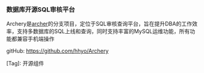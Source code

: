 

### 数据库开源SQL审核平台

Archery是[archer](https://github.com/jly8866/archer)的分支项目，定位于SQL审核查询平台，旨在提升DBA的工作效率，支持多数据库的SQL上线和查询，同时支持丰富的MySQL运维功能，所有功能都兼容手机端操作

gitHub: https://github.com/hhyo/Archery



[Tag]: <tag>开源组件</tag>